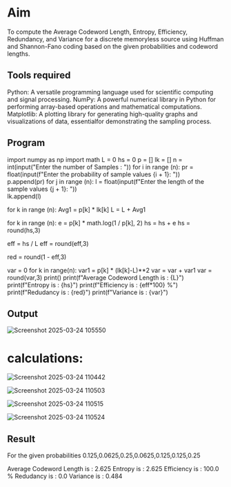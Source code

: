 
# Aim
To compute the Average Codeword Length, Entropy, Efficiency, Redundancy, and Variance for a discrete memoryless source 
using Huffman and Shannon-Fano coding based on the given probabilities and codeword lengths.

## Tools required
Python: A versatile programming language used for scientific computing and signal processing.
NumPy: A powerful numerical library in Python for performing array-based operations and mathematical computations.
Matplotlib: A plotting library for generating high-quality graphs and visualizations of data, essentialfor demonstrating the sampling process.
      
## Program

import numpy as np
import math 
L  = 0
hs = 0
p = []
lk = []
n = int(input("Enter the number of Samples : "))
for i in range (n): 
    pr = float(input(f"Enter the probability of sample values {i + 1}: "))  
    p.append(pr)
for j in range (n): 
    l = float(input(f"Enter the length of the sample values {j + 1}: "))  
    lk.append(l)

for k in range (n):
    Avg1 = p[k] * lk[k]
    L = L + Avg1

for k in range (n):
    e = p[k] * math.log(1 / p[k], 2)
    hs = hs + e
hs = round(hs,3)

eff = hs / L
eff = round(eff,3)

red =  round(1 - eff,3) 

var = 0
for k in range(n):
    var1 = p[k] * (lk[k]-L)**2
    var = var + var1
var = round(var,3)
print()
print(f"Average Codeword Length is : {L}")
print(f"Entropy is : {hs}")
print(f"Efficiency is : {eff*100} %")
print(f"Redudancy is : {red}")
print(f"Variance is : {var}")


## Output   
![Screenshot 2025-03-24 105550](https://github.com/user-attachments/assets/787390ec-a57e-42ab-a4cf-04df305e3ea0)

# calculations:
![Screenshot 2025-03-24 110442](https://github.com/user-attachments/assets/a17dd980-e539-454c-b93d-b1d1f7a79bb9)

![Screenshot 2025-03-24 110503](https://github.com/user-attachments/assets/4646371d-b727-475a-a8a5-e96c886e38ab)

![Screenshot 2025-03-24 110515](https://github.com/user-attachments/assets/16bf4afa-e643-405f-a5eb-7a18bf176edf)

![Screenshot 2025-03-24 110524](https://github.com/user-attachments/assets/9c168289-4b79-47b9-a1d9-2fd446448e8e)


## Result 
For the given probabilities 
0.125,0.0625,0.25,0.0625,0.125,0.125,0.25

Average Codeword Length is : 2.625
Entropy is : 2.625
Efficiency is : 100.0 %
Redudancy is : 0.0
Variance is : 0.484
